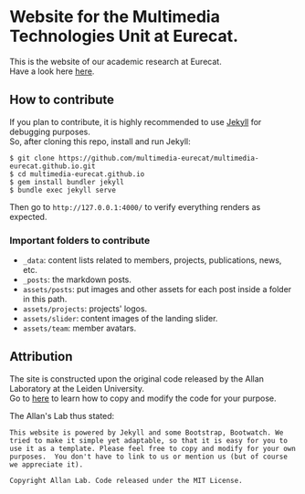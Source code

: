 # Website for the Multimedia Technologies Unit at Eurecat.

This is the website of our academic research at Eurecat.	
Have a look here [here](multimedia-eurecat.github.io).

## How to contribute

If you plan to contribute, it is highly recommended to use [Jekyll](https://jekyllrb.com) for debugging purposes.	
So, after cloning this repo, install and run Jekyll:
```
$ git clone https://github.com/multimedia-eurecat/multimedia-eurecat.github.io.git
$ cd multimedia-eurecat.github.io
$ gem install bundler jekyll
$ bundle exec jekyll serve 
```

Then go to `http://127.0.0.1:4000/` to verify everything renders as expected.

### Important folders to contribute

- `_data`: content lists related to members, projects, publications, news, etc.
- `_posts`: the markdown posts.
- `assets/posts`: put images and other assets for each post inside a folder in this path.
- `assets/projects`: projects' logos.
- `assets/slider`: content images of the landing slider.
- `assets/team`: member avatars.

## Attribution

The site is constructed upon the original code released by the Allan Laboratory at the Leiden University. 	
Go to [here](http://www.allanlab.org/aboutwebsite.html) to learn how to copy and modify the code for your purpose. 	

The Allan's Lab thus stated:

	This website is powered by Jekyll and some Bootstrap, Bootwatch. We tried to make it simple yet adaptable, so that it is easy for you to use it as a template. Please feel free to copy and modify for your own purposes.  You don't have to link to us or mention us (but of course we appreciate it).

	Copyright Allan Lab. Code released under the MIT License.

